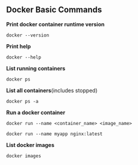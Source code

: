 ## Docker Basic Commands

**Print docker container runtime version**
```
docker --version
```
**Print help**
```
docker --help
```
**List running containers**
```
docker ps
```
**List all containers**(includes stopped)
```
docker ps -a
```
**Run a docker container**
```
docker run --name <container_name> <image_name>
```
```
docker run --name myapp nginx:latest
```
**List docker images**
```
docker images
```
